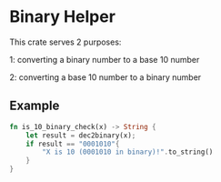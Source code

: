 # Binary Helper
This crate serves 2 purposes:

1: converting a binary number to a base 10 number

2: converting a base 10 number to a binary number


## Example
```rust
fn is_10_binary_check(x) -> String {
    let result = dec2binary(x);
    if result == "0001010"{
        "X is 10 (0001010 in binary)!".to_string()
    }
}
```
